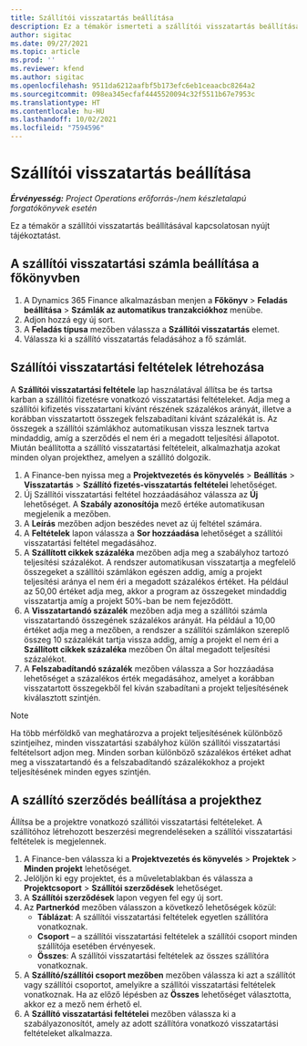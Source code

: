 ```yaml
---
title: Szállítói visszatartás beállítása
description: Ez a témakör ismerteti a szállítói visszatartás beállítását.
author: sigitac
ms.date: 09/27/2021
ms.topic: article
ms.prod: ''
ms.reviewer: kfend
ms.author: sigitac
ms.openlocfilehash: 9511da6212aafbf5b173efc6eb1ceaacbc8264a2
ms.sourcegitcommit: 098ea345ecfaf4445520094c32f5511b67e7953c
ms.translationtype: HT
ms.contentlocale: hu-HU
ms.lasthandoff: 10/02/2021
ms.locfileid: "7594596"
---
```

# <a name="set-up-vendor-retention"></a>Szállítói visszatartás beállítása

_**Érvényesség:** Project Operations erőforrás-/nem készletalapú forgatókönyvek esetén_

Ez a témakör a szállítói visszatartás beállításával kapcsolatosan nyújt tájékoztatást.

## <a name="set-up-a-vendor-retention-account-in-general-ledger"></a>A szállítói visszatartási számla beállítása a főkönyvben

1. A Dynamics 365 Finance alkalmazásban menjen a **Főkönyv** > **Feladás beállítása** > **Számlák az automatikus tranzakciókhoz** menübe.
2. Adjon hozzá egy új sort.
3. A **Feladás típusa** mezőben válassza a **Szállítói visszatartás** elemet.
4. Válassza ki a szállító visszatartás feladásához a fő számlát.

## <a name="create-vendor-retention-terms"></a>Szállítói visszatartási feltételek létrehozása

A **Szállítói visszatartási feltétele** lap használatával állítsa be és tartsa karban a szállítói fizetésre vonatkozó visszatartási feltételeket. Adja meg a szállítói kifizetés visszatartani kívánt részének százalékos arányát, illetve a korábban visszatartott összegek felszabadítani kívánt százalékát is. Az összegek a szállítói számlákhoz automatikusan vissza lesznek tartva mindaddig, amíg a szerződés el nem éri a megadott teljesítési állapotot. Miután beállította a szállító visszatartási feltételeit, alkalmazhatja azokat minden olyan projekthez, amelyen a szállító dolgozik.

1. A Finance-ben nyissa meg a **Projektvezetés és könyvelés** > **Beállítás** > **Visszatartás** > **Szállító fizetés-visszatartás feltételei** lehetőséget.
2. Új Szállítói visszatartási feltétel hozzáadásához válassza az **Új** lehetőséget. A **Szabály azonosítója** mező értéke automatikusan megjelenik a mezőben. 
3. A **Leírás** mezőben adjon beszédes nevet az új feltétel számára.
4. A **Feltételek** lapon válassza a **Sor hozzáadása** lehetőséget a szállítói visszatartási feltétel megadásához.
5. A **Szállított cikkek százaléka** mezőben adja meg a szabályhoz tartozó teljesítési százalékot. A rendszer automatikusan visszatartja a megfelelő összegeket a szállítói számlákon egészen addig, amíg a projekt teljesítési aránya el nem éri a megadott százalékos értéket. Ha például az 50,00 értéket adja meg, akkor a program az összegeket mindaddig visszatartja amíg a projekt 50%-ban be nem fejeződött.
6. A **Visszatartandó százalék** mezőben adja meg a szállítói számla visszatartandó összegének százalékos arányát. Ha például a 10,00 értéket adja meg a mezőben, a rendszer a szállítói számlákon szereplő összeg 10 százalékát tartja vissza addig, amíg a projekt el nem éri a **Szállított cikkek százaléka** mezőben Ön által megadott teljesítési százalékot.
7. A **Felszabadítandó százalék** mezőben válassza a Sor hozzáadása lehetőséget a százalékos érték megadásához, amelyet a korábban visszatartott összegekből fel kíván szabadítani a projekt teljesítésének kiválasztott szintjén.

> [!NOTE]
> Ha több mérföldkő van meghatározva a projekt teljesítésének különböző szintjeihez, minden visszatartási szabályhoz külön szállítói visszatartási feltételsort adjon meg. Minden sorban különböző százalékos értéket adhat meg a visszatartandó és a felszabadítandó százalékokhoz a projekt teljesítésének minden egyes szintjén.

## <a name="set-up-a-vendor-agreement-for-the-project"></a>A szállító szerződés beállítása a projekthez

Állítsa be a projektre vonatkozó szállítói visszatartási feltételeket. A szállítóhoz létrehozott beszerzési megrendeléseken a szállítói visszatartási feltételek is megjelennek.

1. A Finance-ben válassza ki a **Projektvezetés és könyvelés** > **Projektek** > **Minden projekt** lehetőséget. 
2. Jelöljön ki egy projektet, és a műveletablakban és válassza a **Projektcsoport** > **Szállítói szerződések** lehetőséget.
3. A **Szállítói szerződések** lapon vegyen fel egy új sort.
4. Az **Partnerkód** mezőben válasszon a következő lehetőségek közül:
   - **Táblázat**: A szállítói visszatartási feltételek egyetlen szállítóra vonatkoznak.
   - **Csoport** – a szállítói visszatartási feltételek a szállítói csoport minden szállítója esetében érvényesek.
   - **Összes**: A szállítói visszatartási feltételek az összes szállítóra vonatkoznak.
5. A **Szállító/szállítói csoport mezőben** mezőben válassza ki azt a szállítót vagy szállítói csoportot, amelyikre a szállítói visszatartási feltételek vonatkoznak. Ha az előző lépésben az **Összes** lehetőséget választotta, akkor ez a mező nem érhető el.
6. A **Szállító visszatartási feltételei** mezőben válassza ki a szabályazonosítót, amely az adott szállítóra vonatkozó visszatartási feltételeket alkalmazza.

